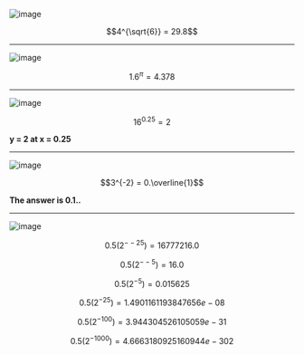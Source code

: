 ![image](https://github.com/user-attachments/assets/e33d1159-18f0-4bcd-b258-3f306b1bef16)

$$4^{\sqrt{6}} = 29.8$$

***

![image](https://github.com/user-attachments/assets/820cdf61-2d53-43d5-9608-d347344214e4)

$$1.6^{\pi} = 4.378$$

***

![image](https://github.com/user-attachments/assets/9b2e6eff-82fe-4a76-8a74-f397b6569f59)

$$16^{0.25} = 2$$


**y = 2 at x = 0.25**

***

![image](https://github.com/user-attachments/assets/cf2d2f76-b89c-4941-9ddb-2638ce4d63a1)

$$3^{-2} = 0.\overline{1}$$

**The answer is 0.1..**

***

![image](https://github.com/user-attachments/assets/b5b3c271-04b0-4706-a7a2-25fcb9c77db4)


$$0.5\left(2^{--25} \right) = 16777216.0$$

$$0.5\left(2^{--5} \right) = 16.0$$

$$0.5\left(2^{-5} \right) = 0.015625$$

$$0.5\left(2^{-25} \right) = 1.4901161193847656e-08$$

$$0.5\left(2^{-100} \right) = 3.944304526105059e-31$$

$$0.5\left(2^{-1000} \right) = 4.6663180925160944e-302$$
